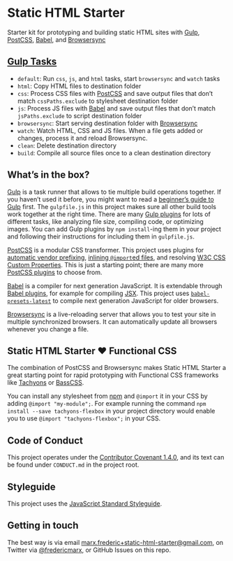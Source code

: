 # Static HTML Starter

Starter kit for prototyping and building static HTML sites with [Gulp](http://gulpjs.com/), [PostCSS](http://postcss.org/), [Babel](https://babeljs.io/), and [Browsersync](https://www.browsersync.io/)

## [Gulp Tasks](https://css-tricks.com/gulp-for-beginners/#article-header-id-5)

- `default`: Run `css`, `js`, and `html` tasks, start `browsersync` and `watch` tasks
- `html`: Copy HTML files to destination folder
- `css`: Process CSS files with [PostCSS](http://postcss.org/) and save output files that don’t match `cssPaths.exclude` to stylesheet destination folder
- `js`: Process JS files with [Babel](https://babeljs.io/) and save output files that don’t match `jsPaths.exclude` to script destination folder
- `browsersync`: Start serving destination folder with [Browsersync](https://www.browsersync.io/)
- `watch`: Watch HTML, CSS and JS files. When a file gets added or changes, process it and reload Browsersync.
- `clean`: Delete destination directory
- `build`: Compile all source files once to a clean destination directory

## What’s in the box?

[Gulp](http://gulpjs.com/) is a task runner that allows to tie multiple build operations together. If you haven’t used it before, you might want to read a [beginner’s guide to Gulp](https://css-tricks.com/gulp-for-beginners/) first. The `gulpfile.js` in this project makes sure all other build tools work together at the right time. There are many [Gulp plugins](http://gulpjs.com/plugins/) for lots of different tasks, like analyzing file size, compiling code, or optimizing images. You can add Gulp plugins by `npm install`-ing them in your project and following their instructions for including them in `gulpfile.js`.

[PostCSS](http://postcss.org/) is a modular CSS transformer. This project uses plugins for [automatic vendor prefixing](https://github.com/postcss/autoprefixer), [inlining `@import`ed files](https://github.com/postcss/postcss-import), and resolving [W3C CSS Custom Properties](https://github.com/postcss/postcss-custom-properties). This is just a starting point; there are many more [PostCSS plugins](https://github.com/postcss/postcss/blob/master/docs/plugins.md) to choose from.

[Babel](https://babeljs.io/) is a compiler for next generation JavaScript. It is extendable through [Babel plugins](https://babeljs.io/docs/plugins/), for example for compiling [JSX](https://babeljs.io/docs/plugins/transform-react-jsx/). This project uses [`babel-presets-latest`](http://babeljs.io/docs/plugins/preset-latest/) to compile next generation JavaScript for older browsers.

[Browsersync](https://www.browsersync.io/) is a live-reloading server that allows you to test your site in multiple synchronized browsers. It can automatically update all browsers whenever you change a file.

## Static HTML Starter ♥️ Functional CSS

The combination of PostCSS and Browsersync makes Static HTML Starter a great starting point for rapid prototyping with Functional CSS frameworks like [Tachyons](http://tachyons.io/) or [BassCSS](http://basscss.com/).

You can install any stylesheet from [npm](https://www.npmjs.com/) and `@import` it in your CSS by adding `@import "my-module";`. For example running the command `npm install --save tachyons-flexbox` in your project directory would enable you to use `@import "tachyons-flexbox";` in your CSS.

## Code of Conduct

This project operates under the [Contributor Covenant 1.4.0](http://contributor-covenant.org/), and its text can be found under `CONDUCT.md` in the project root.

## Styleguide

This project uses the [JavaScript Standard Styleguide](http://standardjs.com/).

## Getting in touch

The best way is via email [marx.frederic+static-html-starter@gmail.com](mailto:marx.frederic+static-html-starter@gmail.com), on Twitter via [@fredericmarx](https://twitter.com/fredericmarx), or GitHub Issues on this repo.

